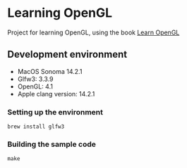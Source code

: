 # Learning OpenGL
Project for learning OpenGL, using the book [Learn OpenGL](https://learnopengl.com/)


## Development environment

 - MacOS Sonoma 14.2.1
 - Glfw3: 3.3.9
 - OpenGL: 4.1
 - Apple clang version: 14.2.1

### Setting up the environment
```
brew install glfw3
```

### Building the sample code
```
make
```